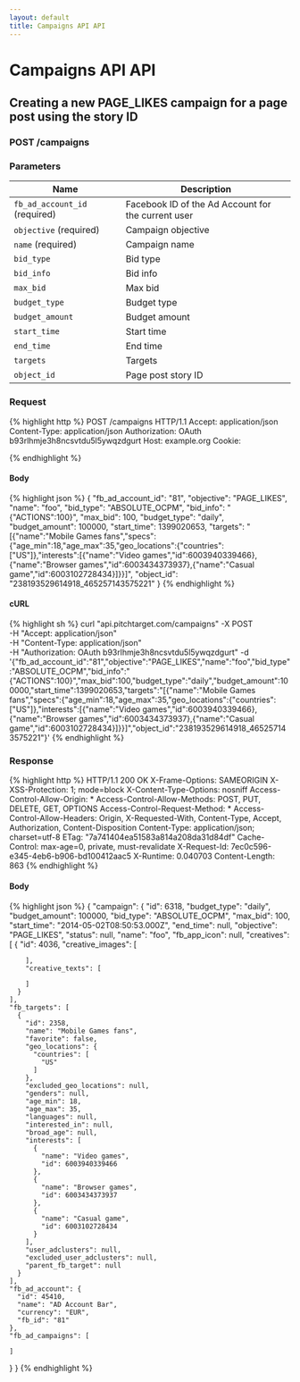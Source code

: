```yaml
---
layout: default
title: Campaigns API API
---
```


# Campaigns API API

## Creating a new PAGE_LIKES campaign for a page post using the story ID

### POST /campaigns


### Parameters

Name | Description |
-----|-------------|
`fb_ad_account_id` (required) | Facebook ID of the Ad Account for the current user |
`objective` (required) | Campaign objective |
`name` (required) | Campaign name |
`bid_type`  | Bid type |
`bid_info`  | Bid info |
`max_bid`  | Max bid |
`budget_type`  | Budget type |
`budget_amount`  | Budget amount |
`start_time`  | Start time |
`end_time`  | End time |
`targets`  | Targets |
`object_id`  | Page post story ID |

### Request

{% highlight http %}
POST /campaigns HTTP/1.1
Accept: application/json
Content-Type: application/json
Authorization: OAuth b93rlhmje3h8ncsvtdu5l5ywqzdgurt
Host: example.org
Cookie: 

{% endhighlight %}

#### Body

{% highlight json %}
{
  "fb_ad_account_id": "81",
  "objective": "PAGE_LIKES",
  "name": "foo",
  "bid_type": "ABSOLUTE_OCPM",
  "bid_info": "{\"ACTIONS\":100}",
  "max_bid": 100,
  "budget_type": "daily",
  "budget_amount": 100000,
  "start_time": 1399020653,
  "targets": "[{\"name\":\"Mobile Games fans\",\"specs\":{\"age_min\":18,\"age_max\":35,\"geo_locations\":{\"countries\":[\"US\"]},\"interests\":[{\"name\":\"Video games\",\"id\":6003940339466},{\"name\":\"Browser games\",\"id\":6003434373937},{\"name\":\"Casual game\",\"id\":6003102728434}]}}]",
  "object_id": "238193529614918_465257143575221"
}
{% endhighlight %}

#### cURL

{% highlight sh %}
curl "api.pitchtarget.com/campaigns" -X POST \
	-H "Accept: application/json" \
	-H "Content-Type: application/json" \
	-H "Authorization: OAuth b93rlhmje3h8ncsvtdu5l5ywqzdgurt" -d '{"fb_ad_account_id":"81","objective":"PAGE_LIKES","name":"foo","bid_type":"ABSOLUTE_OCPM","bid_info":"{\"ACTIONS\":100}","max_bid":100,"budget_type":"daily","budget_amount":100000,"start_time":1399020653,"targets":"[{\"name\":\"Mobile Games fans\",\"specs\":{\"age_min\":18,\"age_max\":35,\"geo_locations\":{\"countries\":[\"US\"]},\"interests\":[{\"name\":\"Video games\",\"id\":6003940339466},{\"name\":\"Browser games\",\"id\":6003434373937},{\"name\":\"Casual game\",\"id\":6003102728434}]}}]","object_id":"238193529614918_465257143575221"}'
{% endhighlight %}

### Response

{% highlight http %}
HTTP/1.1 200 OK
X-Frame-Options: SAMEORIGIN
X-XSS-Protection: 1; mode=block
X-Content-Type-Options: nosniff
Access-Control-Allow-Origin: *
Access-Control-Allow-Methods: POST, PUT, DELETE, GET, OPTIONS
Access-Control-Request-Method: *
Access-Control-Allow-Headers: Origin, X-Requested-With, Content-Type, Accept, Authorization, Content-Disposition
Content-Type: application/json; charset=utf-8
ETag: "7a741404ea51583a814a208da31d84df"
Cache-Control: max-age=0, private, must-revalidate
X-Request-Id: 7ec0c596-e345-4eb6-b906-bd100412aac5
X-Runtime: 0.040703
Content-Length: 863
{% endhighlight %}

#### Body

{% highlight json %}
{
  "campaign": {
    "id": 6318,
    "budget_type": "daily",
    "budget_amount": 100000,
    "bid_type": "ABSOLUTE_OCPM",
    "max_bid": 100,
    "start_time": "2014-05-02T08:50:53.000Z",
    "end_time": null,
    "objective": "PAGE_LIKES",
    "status": null,
    "name": "foo",
    "fb_app_icon": null,
    "creatives": [
      {
        "id": 4036,
        "creative_images": [

        ],
        "creative_texts": [

        ]
      }
    ],
    "fb_targets": [
      {
        "id": 2358,
        "name": "Mobile Games fans",
        "favorite": false,
        "geo_locations": {
          "countries": [
            "US"
          ]
        },
        "excluded_geo_locations": null,
        "genders": null,
        "age_min": 18,
        "age_max": 35,
        "languages": null,
        "interested_in": null,
        "broad_age": null,
        "interests": [
          {
            "name": "Video games",
            "id": 6003940339466
          },
          {
            "name": "Browser games",
            "id": 6003434373937
          },
          {
            "name": "Casual game",
            "id": 6003102728434
          }
        ],
        "user_adclusters": null,
        "excluded_user_adclusters": null,
        "parent_fb_target": null
      }
    ],
    "fb_ad_account": {
      "id": 45410,
      "name": "AD Account Bar",
      "currency": "EUR",
      "fb_id": "81"
    },
    "fb_ad_campaigns": [

    ]
  }
}
{% endhighlight %}


